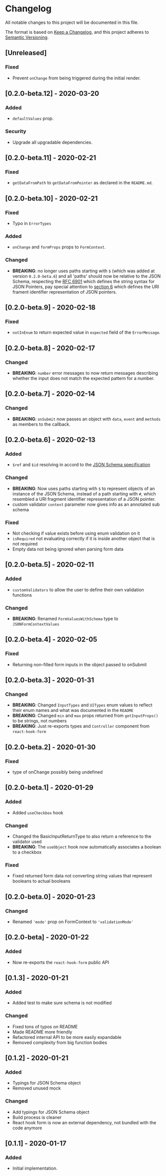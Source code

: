 # Changelog

All notable changes to this project will be documented in this file.

The format is based on [Keep a Changelog](https://keepachangelog.com/en/1.0.0/),
and this project adheres to [Semantic Versioning](https://semver.org/spec/v2.0.0.html).

## [Unreleased]

### Fixed

- Prevent `onChange` from being triggered during the initial render.

## [0.2.0-beta.12] - 2020-03-20

### Added

- `defaultValues` prop.

### Security

- Upgrade all upgradable dependencies.

## [0.2.0-beta.11] - 2020-02-21

### Fixed

- `getDataFromPath` to `getDataFromPointer` as declared in the `README.md`.

## [0.2.0-beta.10] - 2020-02-21

### Fixed

- Typo in `ErrorTypes`

### Added

- `onChange` and `formProps` props to `FormContext`.

### Changed

- **BREAKING**: no longer uses paths starting with `$` (which was added at version `0.2.0-beta.6`) and all 'paths' should now be relative to the JSON Schema, respecting the [RFC 6901](https://tools.ietf.org/html/rfc6901) which defines the string syntax for JSON Pointers, pay special attention to [section 6](https://tools.ietf.org/html/rfc6901#section-6) which defines the URI frament identifier representation of JSON pointers.

## [0.2.0-beta.9] - 2020-02-18

### Fixed

- `notInEnum` to return expected value in `expected` field of the `ErrorMessage`.

## [0.2.0-beta.8] - 2020-02-17

### Changed

- **BREAKING**: `number` error messages to now return messages describing whether the input does not match the expected pattern for a number.

## [0.2.0-beta.7] - 2020-02-14

### Changed

- **BREAKING**: `onSubmit` now passes an object with `data`, `event` and `methods` as members to the callback.

## [0.2.0-beta.6] - 2020-02-13

### Added

- `$ref` and `$id` resolving in accord to the [JSON Schema specification](https://tools.ietf.org/html/draft-wright-json-schema-01)

### Changed

- **BREAKING**: Now uses paths starting with `$` to represent objects of an instance of the JSON Schema, instead of a path starting with `#`, which resembled a URI fragment identifier representation of a JSON pointer.
- custom validator `context` parameter now gives info as an annotated sub schema

### Fixed

- Not checking if value exists before using enum validation on it
- `isRequired` not evaluating correctly if it is inside another object that is not required
- Empty data not being ignored when parsing form data

## [0.2.0-beta.5] - 2020-02-11

### Added

- `customValidators` to allow the user to define their own validation functions

### Changed

- **BREAKING**: Renamed `FormValuesWithSchema` type to `JSONFormContextValues`

## [0.2.0-beta.4] - 2020-02-05

### Fixed

- Returning non-filled form inputs in the object passed to onSubmit

## [0.2.0-beta.3] - 2020-01-31

### Changed

- **BREAKING**: Changed `InputTypes` and `UITypes` enum values to reflect their enum names and what was documented in the `README`
- **BREAKING**: Changed `min` and `max` props returned from `getInputProps()` to be strings, not numbers
- **BREAKING**: Just re-exports types and `Controller` component from `react-hook-form`

## [0.2.0-beta.2] - 2020-01-30

### Fixed

- type of onChange possibly being undefined

## [0.2.0-beta.1] - 2020-01-29

### Added

- Added `useCheckbox` hook

### Changed

- Changed the BasicInputReturnType to also return a reference to the validator used
- **BREAKING**: The `useObject` hook now automatically associates a boolean to a checkbox

### Fixed

- Fixed returned form data not converting string values that represent booleans to actual booleans

## [0.2.0-beta.0] - 2020-01-23

### Changed

- Renamed `'mode'` prop on FormContext to `'validationMode'`

## [0.2.0-beta] - 2020-01-22

### Added

- Now re-exports the `react-hook-form` public API

## [0.1.3] - 2020-01-21

### Added

- Added test to make sure schema is not modified

### Changed

- Fixed tons of typos on README
- Made README more friendly
- Refactored internal API to be more easily expandable
- Removed complexity from big function bodies

## [0.1.2] - 2020-01-21

### Added

- Typings for JSON Schema object
- Removed unused mock

### Changed

- Add typings for JSON Schema object
- Build process is cleaner
- React hook form is now an external dependency, not bundled with the code anymore

## [0.1.1] - 2020-01-17

### Added

- Initial implementation.

